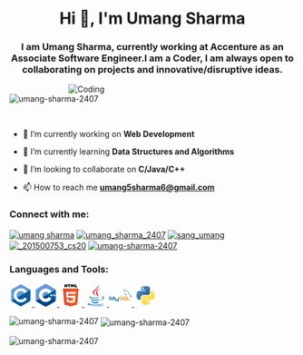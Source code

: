 <h1 align="center">Hi 👋, I'm Umang Sharma</h1>
<h3 align="center">I am Umang Sharma, currently working at Accenture as an Associate Software Engineer.I am a Coder, I am always open to collaborating on projects and innovative/disruptive ideas.</h3>
<img align="right" alt="Coding" width="400" src="https://cdn.dribbble.com/users/458522/screenshots/3394075/web_design_report_code.jpg?compress=1&resize=400x300"
<p align="left"> <img src="https://komarev.com/ghpvc/?username=umang-sharma-2407&label=Profile%20views&color=0e75b6&style=flat" alt="umang-sharma-2407" /> </p>

<p align="left"> <a href="https://twitter.com/" target="blank"><img src="https://img.shields.io/twitter/follow/?logo=twitter&style=for-the-badge" alt="" /></a> </p>

- 🔭 I’m currently working on **Web Development**

- 🌱 I’m currently learning **Data Structures and Algorithms**

- 👯 I’m looking to collaborate on **C/Java/C++**

- 📫 How to reach me **umang5sharma6@gmail.com**

<h3 align="left">Connect with me:</h3>
<p align="left">
<a href="https://linkedin.com/in/umang sharma" target="blank"><img align="center" src="https://raw.githubusercontent.com/rahuldkjain/github-profile-readme-generator/master/src/images/icons/Social/linked-in-alt.svg" alt="umang sharma" height="30" width="40" /></a>
<a href="https://instagram.com/umang_sharma_2407" target="blank"><img align="center" src="https://raw.githubusercontent.com/rahuldkjain/github-profile-readme-generator/master/src/images/icons/Social/instagram.svg" alt="umang_sharma_2407" height="30" width="40" /></a>
<a href="https://www.codechef.com/users/sang_umang" target="blank"><img align="center" src="https://cdn.jsdelivr.net/npm/simple-icons@3.1.0/icons/codechef.svg" alt="sang_umang" height="30" width="40" /></a>
<a href="https://www.hackerrank.com/_201500753_cs20" target="blank"><img align="center" src="https://raw.githubusercontent.com/rahuldkjain/github-profile-readme-generator/master/src/images/icons/Social/hackerrank.svg" alt="_201500753_cs20" height="30" width="40" /></a>
<a href="https://www.leetcode.com/umang-sharma-2407" target="blank"><img align="center" src="https://raw.githubusercontent.com/rahuldkjain/github-profile-readme-generator/master/src/images/icons/Social/leet-code.svg" alt="umang-sharma-2407" height="30" width="40" /></a>
</p>

<h3 align="left">Languages and Tools:</h3>
<p align="left"> <a href="https://www.cprogramming.com/" target="_blank" rel="noreferrer"> <img src="https://raw.githubusercontent.com/devicons/devicon/master/icons/c/c-original.svg" alt="c" width="40" height="40"/> </a> <a href="https://www.w3schools.com/cpp/" target="_blank" rel="noreferrer"> <img src="https://raw.githubusercontent.com/devicons/devicon/master/icons/cplusplus/cplusplus-original.svg" alt="cplusplus" width="40" height="40"/> </a> <a href="https://www.w3.org/html/" target="_blank" rel="noreferrer"> <img src="https://raw.githubusercontent.com/devicons/devicon/master/icons/html5/html5-original-wordmark.svg" alt="html5" width="40" height="40"/> </a> <a href="https://www.java.com" target="_blank" rel="noreferrer"> <img src="https://raw.githubusercontent.com/devicons/devicon/master/icons/java/java-original.svg" alt="java" width="40" height="40"/> </a> <a href="https://www.mysql.com/" target="_blank" rel="noreferrer"> <img src="https://raw.githubusercontent.com/devicons/devicon/master/icons/mysql/mysql-original-wordmark.svg" alt="mysql" width="40" height="40"/> </a> <a href="https://www.python.org" target="_blank" rel="noreferrer"> <img src="https://raw.githubusercontent.com/devicons/devicon/master/icons/python/python-original.svg" alt="python" width="40" height="40"/> </a> </p>

<p><img align="left" src="https://github-readme-stats.vercel.app/api/top-langs?username=umang-sharma-2407&show_icons=true&locale=en&layout=compact" alt="umang-sharma-2407" /></p>

<p>&nbsp;<img align="center" src="https://github-readme-stats.vercel.app/api?username=umang-sharma-2407&show_icons=true&locale=en" alt="umang-sharma-2407" /></p>

<p><img align="center" src="https://github-readme-streak-stats.herokuapp.com/?user=umang-sharma-2407&" alt="umang-sharma-2407" /></p>
